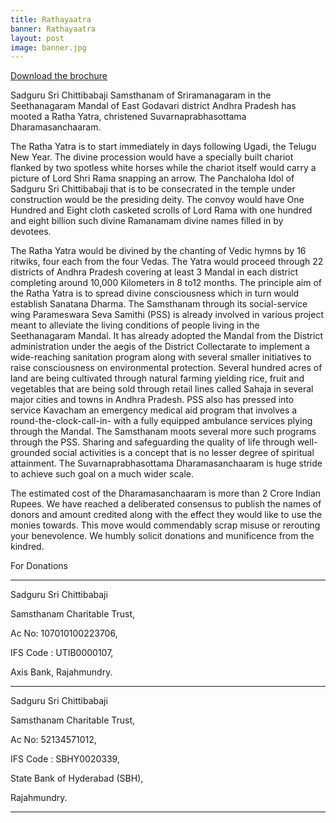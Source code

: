```yaml
---
title: Rathayaatra
banner: Rathayaatra
layout: post
image: banner.jpg
---
```


[Download the brochure](/img/Multi_Colour_Brochure.pdf)

Sadguru Sri Chittibabaji Samsthanam of Sriramanagaram in the Seethanagaram Mandal of East Godavari district Andhra Pradesh has mooted a Ratha Yatra, christened Suvarnaprabhasottama Dharamasanchaaram.

The Ratha Yatra is to start immediately in days following Ugadi, the Telugu New Year. The divine procession would have a specially built chariot flanked by two spotless white horses while the chariot itself would carry a picture of Lord Shri Rama snapping an arrow. The Panchaloha Idol of Sadguru Sri Chittibabaji that is to be consecrated in the temple under construction would be the presiding deity. The convoy would have One Hundred and Eight cloth casketed scrolls of Lord Rama with one hundred and eight billion such divine Ramanamam divine names filled in by devotees.

The Ratha Yatra would be divined by the chanting of Vedic hymns by 16 ritwiks, four each from the four Vedas. The Yatra would proceed through 22 districts of Andhra Pradesh covering at least 3 Mandal in each district completing around 10,000 Kilometers in 8 to12 months. The principle aim of the Ratha Yatra is to spread divine consciousness which in turn would establish Sanatana Dharma. The Samsthanam through its social-service wing Parameswara Seva Samithi (PSS) is already involved in various project meant to alleviate the living conditions of people living in the Seethanagaram Mandal. It has already adopted the Mandal from the District administration under the aegis of the District Collectarate to implement a wide-reaching sanitation program along with several smaller initiatives to raise consciousness on environmental protection. Several hundred acres of land are being cultivated through natural farming yielding rice, fruit and vegetables that are being sold through retail lines called Sahaja in several major cities and towns in Andhra Pradesh. PSS also has pressed into service Kavacham an emergency medical aid program that involves a round-the-clock-call-in- with a fully equipped ambulance services plying through the Mandal. The Samsthanam moots several more such programs through the PSS. Sharing and safeguarding the quality of life through well-grounded social activities is a concept that is no lesser degree of spiritual attainment. The Suvarnaprabhasottama Dharamasanchaaram is huge stride to achieve such goal on a much wider scale.

The estimated cost of the Dharamasanchaaram is more than 2 Crore Indian Rupees. We have reached a deliberated consensus to publish the names of donors and amount credited along with the effect they would like to use the monies towards. This move would commendably scrap misuse or rerouting your benevolence. We humbly solicit donations and munificence from the kindred.


For Donations

---

Sadguru Sri Chittibabaji

Samsthanam Charitable Trust,

Ac No: 107010100223706,

IFS Code : UTIB0000107,

Axis Bank, Rajahmundry.

---

Sadguru Sri Chittibabaji

Samsthanam Charitable Trust,

Ac No: 52134571012,

IFS Code : SBHY0020339,

State Bank of Hyderabad (SBH),

Rajahmundry.

---
